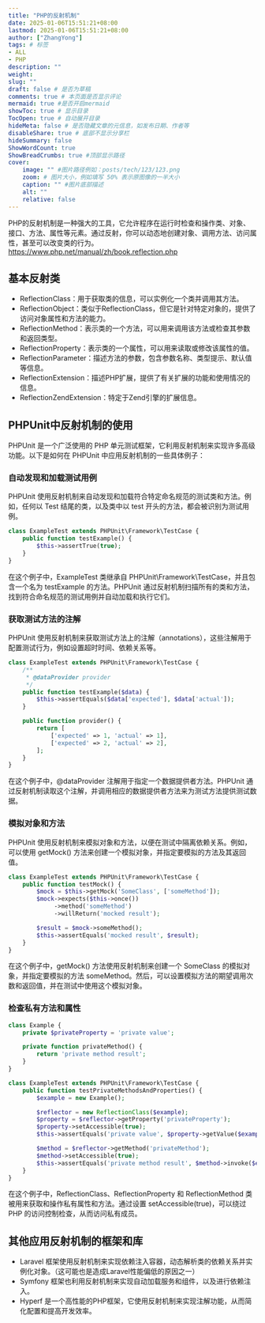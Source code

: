 ```yaml
---
title: "PHP的反射机制"
date: 2025-01-06T15:51:21+08:00
lastmod: 2025-01-06T15:51:21+08:00
author: ["ZhangYong"]
tags: # 标签
- ALL
- PHP
description: ""
weight:
slug: ""
draft: false # 是否为草稿
comments: true # 本页面是否显示评论
mermaid: true #是否开启mermaid
showToc: true # 显示目录
TocOpen: true # 自动展开目录
hideMeta: false # 是否隐藏文章的元信息，如发布日期、作者等
disableShare: true # 底部不显示分享栏
hideSummary: false
ShowWordCount: true
ShowBreadCrumbs: true #顶部显示路径
cover:
    image: "" #图片路径例如：posts/tech/123/123.png
    zoom: # 图片大小，例如填写 50% 表示原图像的一半大小
    caption: "" #图片底部描述
    alt: ""
    relative: false
---
```


PHP的反射机制是一种强大的工具，它允许程序在运行时检查和操作类、对象、接口、方法、属性等元素。通过反射，你可以动态地创建对象、调用方法、访问属性，甚至可以改变类的行为。       
https://www.php.net/manual/zh/book.reflection.php

## 基本反射类
* ReflectionClass：用于获取类的信息，可以实例化一个类并调用其方法。
* ReflectionObject：类似于ReflectionClass，但它是针对特定对象的，提供了访问对象属性和方法的能力。
* ReflectionMethod：表示类的一个方法，可以用来调用该方法或检查其参数和返回类型。
* ReflectionProperty：表示类的一个属性，可以用来读取或修改该属性的值。
* ReflectionParameter：描述方法的参数，包含参数名称、类型提示、默认值等信息。
* ReflectionExtension：描述PHP扩展，提供了有关扩展的功能和使用情况的信息。
* ReflectionZendExtension：特定于Zend引擎的扩展信息。

## PHPUnit中反射机制的使用
PHPUnit 是一个广泛使用的 PHP 单元测试框架，它利用反射机制来实现许多高级功能。以下是如何在 PHPUnit 中应用反射机制的一些具体例子：
### 自动发现和加载测试用例
PHPUnit 使用反射机制来自动发现和加载符合特定命名规范的测试类和方法。例如，任何以 Test 结尾的类，以及类中以 test 开头的方法，都会被识别为测试用例。
```php
class ExampleTest extends PHPUnit\Framework\TestCase {
    public function testExample() {
        $this->assertTrue(true);
    }
}
```
在这个例子中，ExampleTest 类继承自 PHPUnit\Framework\TestCase，并且包含一个名为 testExample 的方法。PHPUnit 通过反射机制扫描所有的类和方法，找到符合命名规范的测试用例并自动加载和执行它们。

### 获取测试方法的注解
PHPUnit 使用反射机制来获取测试方法上的注解（annotations），这些注解用于配置测试行为，例如设置超时时间、依赖关系等。
```php
class ExampleTest extends PHPUnit\Framework\TestCase {
    /**
     * @dataProvider provider
     */
    public function testExample($data) {
        $this->assertEquals($data['expected'], $data['actual']);
    }

    public function provider() {
        return [
            ['expected' => 1, 'actual' => 1],
            ['expected' => 2, 'actual' => 2],
        ];
    }
}
```
在这个例子中，@dataProvider 注解用于指定一个数据提供者方法。PHPUnit 通过反射机制读取这个注解，并调用相应的数据提供者方法来为测试方法提供测试数据。

### 模拟对象和方法
PHPUnit 使用反射机制来模拟对象和方法，以便在测试中隔离依赖关系。例如，可以使用 getMock() 方法来创建一个模拟对象，并指定要模拟的方法及其返回值。
```php
class ExampleTest extends PHPUnit\Framework\TestCase {
    public function testMock() {
        $mock = $this->getMock('SomeClass', ['someMethod']);
        $mock->expects($this->once())
             ->method('someMethod')
             ->willReturn('mocked result');

        $result = $mock->someMethod();
        $this->assertEquals('mocked result', $result);
    }
}
```
在这个例子中，getMock() 方法使用反射机制来创建一个 SomeClass 的模拟对象，并指定要模拟的方法 someMethod。然后，可以设置模拟方法的期望调用次数和返回值，并在测试中使用这个模拟对象。

### 检查私有方法和属性
```php
class Example {
    private $privateProperty = 'private value';

    private function privateMethod() {
        return 'private method result';
    }
}

class ExampleTest extends PHPUnit\Framework\TestCase {
    public function testPrivateMethodsAndProperties() {
        $example = new Example();

        $reflector = new ReflectionClass($example);
        $property = $reflector->getProperty('privateProperty');
        $property->setAccessible(true);
        $this->assertEquals('private value', $property->getValue($example));

        $method = $reflector->getMethod('privateMethod');
        $method->setAccessible(true);
        $this->assertEquals('private method result', $method->invoke($example));
    }
}
```
在这个例子中，ReflectionClass、ReflectionProperty 和 ReflectionMethod 类被用来获取和操作私有属性和方法。通过设置 setAccessible(true)，可以绕过 PHP 的访问控制检查，从而访问私有成员。

## 其他应用反射机制的框架和库
* Laravel 框架使用反射机制来实现依赖注入容器，动态解析类的依赖关系并实例化对象。（这可能也是造成Laravel性能偏低的原因之一）
* Symfony 框架也利用反射机制来实现自动加载服务和组件，以及进行依赖注入。
* Hyperf 是一个高性能的PHP框架，它使用反射机制来实现注解功能，从而简化配置和提高开发效率。
